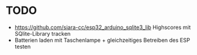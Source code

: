 # TODO

- <https://github.com/siara-cc/esp32_arduino_sqlite3_lib> Highscores mit SQlite-Library tracken
- Batterien laden mit Taschenlampe + gleichzeitiges Betreiben des ESP testen 
